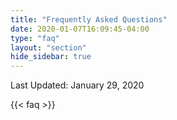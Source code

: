 ```yaml
---
title: "Frequently Asked Questions"
date: 2020-01-07T16:09:45-04:00
type: "faq"
layout: "section"
hide_sidebar: true
---
```

Last Updated: January 29, 2020

{{< faq >}}